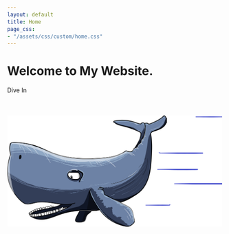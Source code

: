 ```yaml
---
layout: default
title: Home
page_css:
- "/assets/css/custom/home.css"
---
```


<div class="container-main">
	<h1 class="header"> Welcome to My Website. </h1>
	<div id="whale-btn" class="btn" onclick="toggleWhale()"> Dive In </div>
	<div id="whale-wrap">
		<img id="whale" src="/assets/images/whale.png" width="500" style="margin-top: 50px;"/>
	</div>
</div>

<script>
var whale_present = false;

function toggleWhale() {
	if (whale_present) {
		$('#whale').addClass('diveout');
		$('#whale').removeClass('divein');
		$('#whale-btn').text('Dive In');
		setTimeout(() => {
			$('#whale').removeClass('diveout');
		}, 1500);
	}
	else {
		$('#whale').addClass('divein');
		$('#whale').removeClass('diveout');
		$('#whale-btn').text('Dive Out');
	}

	whale_present = !whale_present;
}
</script>